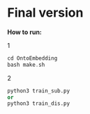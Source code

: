 # **Final version**
**How to run:**

1
```C++
cd OntoEmbedding
bash make.sh
```
2
```python
python3 train_sub.py
or
python3 train_dis.py
```

